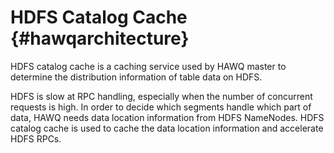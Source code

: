 # HDFS Catalog Cache {#hawqarchitecture}

HDFS catalog cache is a caching service used by HAWQ master to determine the distribution information of table data on HDFS.

HDFS is slow at RPC handling, especially when the number of concurrent requests is high. In order to decide which segments handle which part of data, HAWQ needs data location information from HDFS NameNodes. HDFS catalog cache is used to cache the data location information and accelerate HDFS RPCs.

